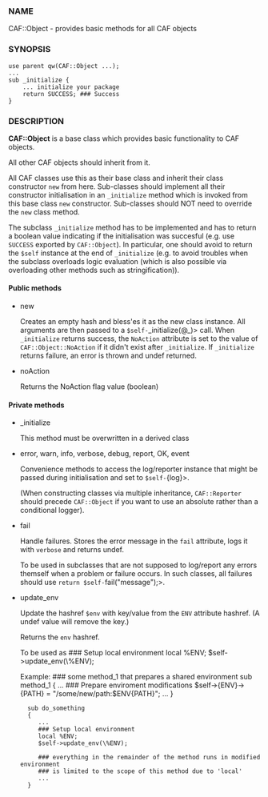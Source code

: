 ### NAME

CAF::Object - provides basic methods for all CAF objects

### SYNOPSIS

    use parent qw(CAF::Object ...);
    ...
    sub _initialize {
        ... initialize your package
        return SUCCESS; ### Success
    }

### DESCRIPTION

**CAF::Object** is a base class which provides basic functionality to
CAF objects.

All other CAF objects should inherit from it.

All CAF classes use this as their base class and inherit their class
constructor `new` from here. Sub-classes should implement all their
constructor initialisation in an `_initialize` method which is invoked
from this base class `new` constructor. Sub-classes should NOT need to
override the `new` class method.

The subclass `_initialize` method has to be implemented
and has to return a boolean value indicating if the initialisation was succesful
(e.g. use `SUCCESS` exported by `CAF::Object`).
In particular, one should avoid to return the `$self` instance at the end of
`_initialize` (e.g. to avoid troubles when the subclass overloads logic evaluation
(which is also possible via overloading other methods such as stringification)).

#### Public methods

- new

    Creates an empty hash and bless'es it as the new class instance. All arguments are then passed
    to a `$self-`\_initialize(@\_)> call.
    When `_initialize` returns success, the `NoAction` attribute is set to the value of
    `CAF::Object::NoAction` if it didn't exist after `_initialize`.
    If `_initialize` returns failure, an error is thrown and undef returned.

- noAction

    Returns the NoAction flag value (boolean)

#### Private methods

- \_initialize

    This method must be overwritten in a derived class

- error, warn, info, verbose, debug, report, OK, event

    Convenience methods to access the log/reporter instance that might
    be passed during initialisation and set to `$self-`{log}>.

    (When constructing classes via multiple inheritance,
    `CAF::Reporter` should precede `CAF::Object` if you want
    to use an absolute rather than a conditional logger).

- fail

    Handle failures. Stores the error message in the `fail` attribute,
    logs it with `verbose` and returns undef.

    To be used in subclasses that are not supposed to log/report
    any errors themself when a problem or failure occurs.
    In such classes, all failures should use `return $self-`fail("message");>.

- update\_env

    Update the hashref `$env` with key/value
    from the `ENV` attribute hashref.
    (A undef value will remove the key.)

    Returns the `env` hashref.

    To be used as
        ### Setup local environment
        local %ENV;
        $self->update\_env(\\%ENV);

    Example:
        ### some method\_1 that prepares a shared environment
        sub method\_1
        {
            ...
            ### Prepare enviroment modifications
            $self->{ENV}->{PATH} = "/some/new/path:$ENV{PATH}";
            ...
        }

        sub do_something
        {
           ...
           ### Setup local environment
           local %ENV;
           $self->update_env(\%ENV);

           ### everything in the remainder of the method runs in modified environment
           ### is limited to the scope of this method due to 'local'
           ...
        }
